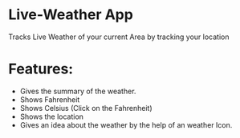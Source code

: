 Live-Weather App
=================

Tracks Live Weather of your current Area by tracking your location

 # Features:
* Gives the summary of the weather.
* Shows  Fahrenheit
* Shows Celsius (Click on the Fahrenheit)
* Shows the location 
* Gives an idea about the weather by the help of an weather Icon.
